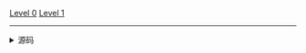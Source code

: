 [Level 0](/riddle/)
[Level 1](/riddle/level-1)

--------

<details><summary>源码</summary><pre>
[Level 0](/riddle/)
[Level 1](/riddle/level-1)
</pre></details>
